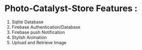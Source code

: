 # Photo-Catalyst-Store Features :

1. Sqlite Database
2. Firebase Authentication/Database
3. Firebase push Notification
4. Stylish Animation
5. Upload and Retrieve Image
